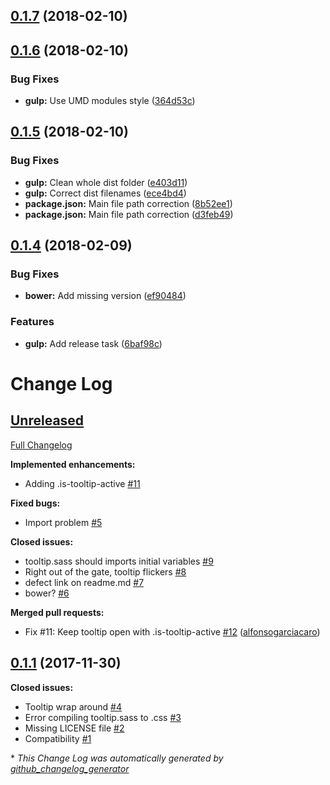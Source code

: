 <a name="0.1.7"></a>
## [0.1.7](https://github.com/Wikiki/bulma-tooltip/compare/0.1.6...0.1.7) (2018-02-10)



<a name="0.1.6"></a>
## [0.1.6](https://github.com/Wikiki/bulma-tooltip/compare/0.1.5...0.1.6) (2018-02-10)


### Bug Fixes

* **gulp:** Use UMD modules style ([364d53c](https://github.com/Wikiki/bulma-tooltip/commit/364d53c))



<a name="0.1.5"></a>
## [0.1.5](https://github.com/Wikiki/bulma-tooltip/compare/0.1.4...0.1.5) (2018-02-10)


### Bug Fixes

* **gulp:** Clean whole dist folder ([e403d11](https://github.com/Wikiki/bulma-tooltip/commit/e403d11))
* **gulp:** Correct dist filenames ([ece4bd4](https://github.com/Wikiki/bulma-tooltip/commit/ece4bd4))
* **package.json:** Main file path correction ([8b52ee1](https://github.com/Wikiki/bulma-tooltip/commit/8b52ee1))
* **package.json:** Main file path correction ([d3feb49](https://github.com/Wikiki/bulma-tooltip/commit/d3feb49))



<a name="0.1.4"></a>
## [0.1.4](https://github.com/Wikiki/bulma-tooltip/compare/0.1.1...0.1.4) (2018-02-09)


### Bug Fixes

* **bower:** Add missing version ([ef90484](https://github.com/Wikiki/bulma-tooltip/commit/ef90484))


### Features

* **gulp:** Add release task ([6baf98c](https://github.com/Wikiki/bulma-tooltip/commit/6baf98c))



# Change Log

## [Unreleased](https://github.com/wikiki/bulma-tooltip/tree/HEAD)

[Full Changelog](https://github.com/wikiki/bulma-tooltip/compare/0.1.1...HEAD)

**Implemented enhancements:**

- Adding .is-tooltip-active [\#11](https://github.com/Wikiki/bulma-tooltip/issues/11)

**Fixed bugs:**

- Import problem [\#5](https://github.com/Wikiki/bulma-tooltip/issues/5)

**Closed issues:**

- tooltip.sass should imports initial variables [\#9](https://github.com/Wikiki/bulma-tooltip/issues/9)
- Right out of the gate, tooltip flickers [\#8](https://github.com/Wikiki/bulma-tooltip/issues/8)
- defect link on readme.md [\#7](https://github.com/Wikiki/bulma-tooltip/issues/7)
- bower? [\#6](https://github.com/Wikiki/bulma-tooltip/issues/6)

**Merged pull requests:**

- Fix \#11: Keep tooltip open with .is-tooltip-active [\#12](https://github.com/Wikiki/bulma-tooltip/pull/12) ([alfonsogarciacaro](https://github.com/alfonsogarciacaro))

## [0.1.1](https://github.com/wikiki/bulma-tooltip/tree/0.1.1) (2017-11-30)
**Closed issues:**

- Tooltip wrap around [\#4](https://github.com/Wikiki/bulma-tooltip/issues/4)
- Error compiling tooltip.sass to .css [\#3](https://github.com/Wikiki/bulma-tooltip/issues/3)
- Missing LICENSE file [\#2](https://github.com/Wikiki/bulma-tooltip/issues/2)
- Compatibility [\#1](https://github.com/Wikiki/bulma-tooltip/issues/1)



\* *This Change Log was automatically generated by [github_changelog_generator](https://github.com/skywinder/Github-Changelog-Generator)*